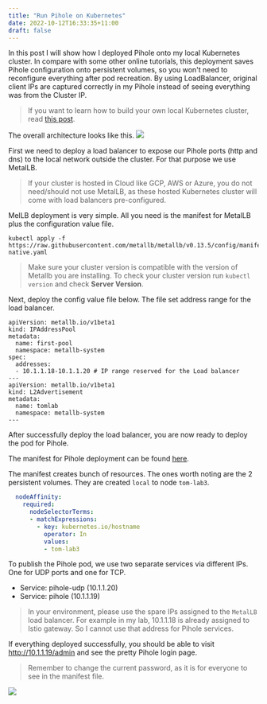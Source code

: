```yaml
---
title: "Run Pihole on Kubernetes"
date: 2022-10-12T16:33:35+11:00
draft: false
---
```


In this post I will show how I deployed Pihole onto my local Kubernetes cluster. In compare with some other online tutorials, this deployment saves Pihole configuration onto persistent volumes, so you won't need to reconfigure everything after pod recreation. By using LoadBalancer, original client IPs are captured correctly in my Pihole instead of seeing everything was from the Cluster IP.

> If you want to learn how to build your own local Kubernetes cluster, read [this post](https://www.tomking.xyz/posts/setup-kubernetes-cluster/).

The overall architecture looks like this.
![](https://blogfilesr2.tomking.xyz/pihole-on-k8s-architect.png)

First we need to deploy a load balancer to expose our Pihole ports (http and dns) to the local network outside the cluster. For that purpose we use MetalLB. 
> If your cluster is hosted in Cloud like GCP, AWS or Azure, you do not need/should not use MetalLB, as these hosted Kubernetes cluster will come with load balancers pre-configured.

MelLB deployment is very simple. All you need is the manifest for MetalLB plus the configuration value file.

```
kubectl apply -f https://raw.githubusercontent.com/metallb/metallb/v0.13.5/config/manifests/metallb-native.yaml
```

>Make sure your cluster version is compatible with the version of Metallb you are installing.
>To check your cluster version run `kubectl version` and check **Server Version**.

Next, deploy the config value file below. The file set address range for the load balancer.
```
apiVersion: metallb.io/v1beta1
kind: IPAddressPool
metadata:
  name: first-pool
  namespace: metallb-system
spec:
  addresses:
  - 10.1.1.18-10.1.1.20 # IP range reserved for the Load balancer
---
apiVersion: metallb.io/v1beta1
kind: L2Advertisement
metadata:
  name: tomlab
  namespace: metallb-system
---
```

After successfully deploy the load balancer, you are now ready to deploy the pod for Pihole.

The manifest for Pihole deployment can be found [here](https://raw.githubusercontent.com/tomkingchen/pihole-kubernetes/main/pihole.yaml).

The manifest creates bunch of resources. The ones worth noting are the 2 persistent volumes. They are created `local` to node `tom-lab3`.
```yaml
  nodeAffinity:
    required:
      nodeSelectorTerms:
      - matchExpressions:
        - key: kubernetes.io/hostname
          operator: In
          values:
          - tom-lab3
```

To publish the Pihole pod, we use two separate services via different IPs. One for UDP ports and one for TCP.
- Service: pihole-udp (10.1.1.20)
- Service: pihole (10.1.1.19)

> In your environment, please use the spare IPs assigned to the `MetalLB` load balancer. For example in my lab, 10.1.1.18 is already assigned to Istio gateway. So I cannot use that address for Pihole services.

If everything deployed successfully, you should be able to visit http://10.1.1.19/admin and see the pretty Pihole login page. 

> Remember to change the current password, as it is for everyone to see in the manifest file.

![](https://blogfilesr2.tomking.xyz/pihole-screenshot.png)
